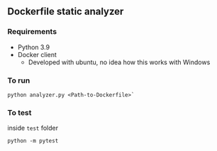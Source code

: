 ## Dockerfile static analyzer
### Requirements
* Python 3.9
* Docker client
  * Developed with ubuntu, no idea how this works with Windows

### To run
```
python analyzer.py <Path-to-Dockerfile>`  
```
### To test
inside `test` folder
```
python -m pytest
```
